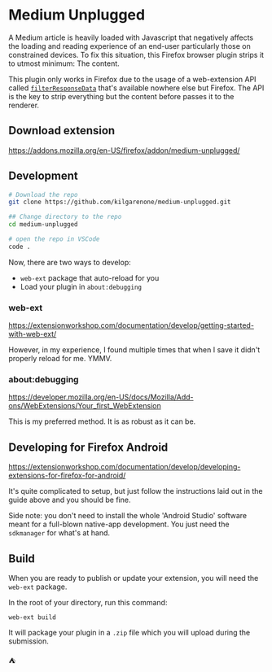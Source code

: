 # Medium Unplugged

A Medium article is heavily loaded with Javascript that negatively affects the loading and reading experience of an end-user particularly those on constrained devices. To fix this situation, this Firefox browser plugin strips it to utmost minimum: The content.

This plugin only works in Firefox due to the usage of a web-extension API called [`filterResponseData`](https://developer.mozilla.org/en-US/docs/Mozilla/Add-ons/WebExtensions/API/webRequest/filterResponseData) that's available nowhere else but Firefox. The API is the key to strip everything but the content before passes it to the renderer.

## Download extension
https://addons.mozilla.org/en-US/firefox/addon/medium-unplugged/


## Development

```bash
# Download the repo
git clone https://github.com/kilgarenone/medium-unplugged.git

## Change directory to the repo
cd medium-unplugged

# open the repo in VSCode
code .
```

Now, there are two ways to develop:

- `web-ext` package that auto-reload for you
- Load your plugin in `about:debugging`

### web-ext

https://extensionworkshop.com/documentation/develop/getting-started-with-web-ext/

However, in my experience, I found multiple times that when I save it didn't properly reload for me. YMMV.

### about:debugging

https://developer.mozilla.org/en-US/docs/Mozilla/Add-ons/WebExtensions/Your_first_WebExtension

This is my preferred method. It is as robust as it can be.

## Developing for Firefox Android

https://extensionworkshop.com/documentation/develop/developing-extensions-for-firefox-for-android/

It's quite complicated to setup, but just follow the instructions laid out in the guide above and you should be fine.

Side note: you don't need to install the whole 'Android Studio' software meant for a full-blown native-app development. You just need the `sdkmanager` for what's at hand.

## Build

When you are ready to publish or update your extension, you will need the `web-ext` package.

In the root of your directory, run this command:

```
web-ext build
```

It will package your plugin in a `.zip` file which you will upload during the submission.

:tent:
